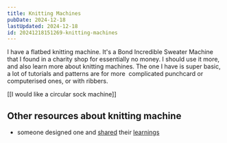 ```yaml
---
title: Knitting Machines
pubDate: 2024-12-18
lastUpdated: 2024-12-18
id: 20241218151269-knitting-machines
---
```


I have a flatbed knitting machine. It's a Bond Incredible Sweater Machine that I found in a charity shop for essentially no money. I should use it more, and also learn more about knitting machines. The one I have is super basic, a lot of tutorials and patterns are for more  complicated punchcard or computerised ones, or with ribbers.

[[I would like a circular sock machine]]

## Other resources about knitting machine

- someone designed one and [shared](https://www.youtube.com/watch?v=hbxolk5gZQ0) their [learnings](https://www.youtube.com/watch?v=VaHGPehIRYw)
